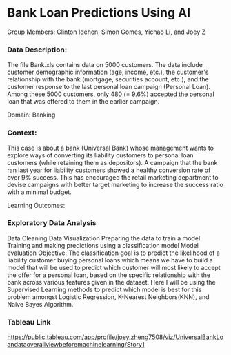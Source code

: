 # Bank Loan Predictions Using AI

Group Members: Clinton Idehen, Simon Gomes, Yichao Li, and Joey Z

### Data Description: 
The file Bank.xls contains data on 5000 customers. The data include customer demographic information (age, income, etc.), the customer's relationship with the bank (mortgage, securities account, etc.), and the customer response to the last personal loan campaign (Personal Loan). Among these 5000 customers, only 480 (= 9.6%) accepted the personal loan that was offered to them in the earlier campaign.

Domain: Banking

### Context: 
This case is about a bank (Universal Bank) whose management wants to explore ways of converting its liability customers to personal loan customers (while retaining them as depositors). A campaign that the bank ran last year for liability customers showed a healthy conversion rate of over 9% success. This has encouraged the retail marketing department to devise campaigns with better target marketing to increase the success ratio with a minimal budget.

Learning Outcomes:

### Exploratory Data Analysis
Data Cleaning
Data Visualization
Preparing the data to train a model
Training and making predictions using a classification model
Model evaluation
Objective: The classification goal is to predict the likelihood of a liability customer buying personal loans which means we have to build a model that will be used to predict which customer will most likely to accept the offer for a personal loan, based on the specific relationship with the bank across various features given in the dataset. Here I will be using the Supervised Learning methods to predict which model is best for this problem amongst Logistic Regression, K-Nearest Neighbors(KNN), and Naive Bayes Algorithm.

### Tableau Link
https://public.tableau.com/app/profile/joey.zheng7508/viz/UniversalBankLoandataoverallviewbeforemachinelearning/Story1

